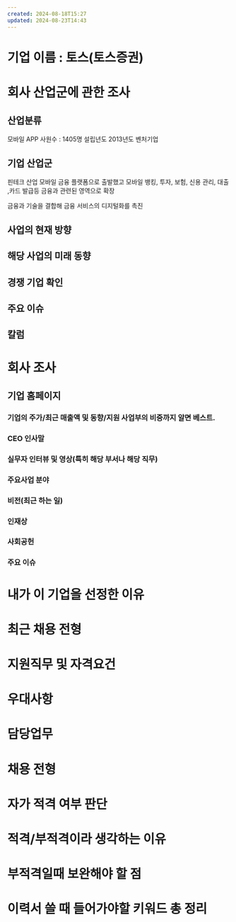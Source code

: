 ```yaml
---
created: 2024-08-18T15:27
updated: 2024-08-23T14:43
---
```


# 기업 이름 : 토스(토스증권)
# 회사 산업군에 관한 조사
## 산업분류
모바일 APP
사원수 : 1405명
설립년도 2013년도
벤처기업
## 기업 산업군
핀테크 산업
모바일 금융 플랫폼으로 출발했고 모바일 뱅킹, 투자, 보험, 신용 관리, 대출 ,카드 발급등 금융과 관련된 영역으로 확장

금융과 기술을 결합해 금융 서비스의 디지털화를 촉진
## 사업의 현재 방향



## 해당 사업의 미래 동향

## 경쟁 기업 확인

## 주요 이슈
## 칼럼

# 회사 조사
## 기업 홈페이지  
### 기업의 주가/최근 매출액 및 동향/지원 사업부의 비중까지 알면 베스트.
### CEO 인사말
### 실무자 인터뷰 및 영상(특히 해당 부서나 해당 직무)
### 주요사업 분야
### 비전(최근 하는 일)
### 인재상
### 사회공헌
### 주요 이슈

# 내가 이 기업을 선정한 이유

# 최근 채용 전형
# 지원직무 및 자격요건
# 우대사항
# 담당업무
# 채용 전형

# 자가 적격 여부 판단
# 적격/부적격이라 생각하는 이유

# 부적격일때 보완해야 할 점

# 이력서 쓸 때 들어가야할 키워드 총 정리
